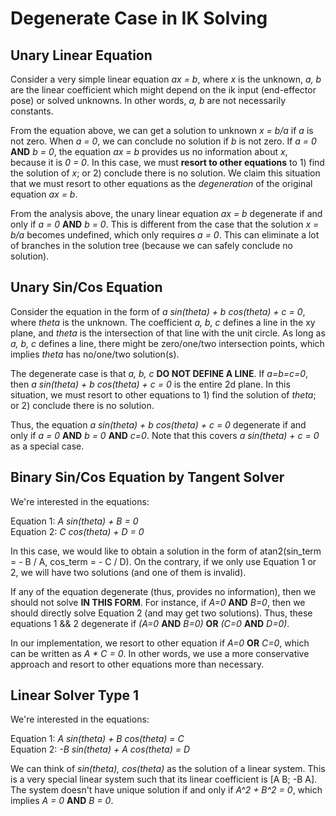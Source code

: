 # Degenerate Case in IK Solving

## Unary Linear Equation

Consider a very simple linear equation *ax = b*, where *x* is the unknown, *a, b* are the linear coefficient which might
depend on the ik input (end-effector pose) or solved unknowns. In other words, *a, b* are not necessarily constants.

From the equation above, we can get a solution to unknown *x = b/a* if *a* is not zero. When *a = 0*, we can conclude
no solution if *b* is not zero. If *a = 0* **AND** *b = 0*, the equation *ax = b* provides us no information 
about *x*, because it is *0 = 0*. In this case, we must **resort to other equations** to 1) find the solution of *x*; 
or 2) conclude there is no solution. We claim this situation that we must resort to other equations as the
*degeneration* of the original equation *ax = b*.

From the analysis above, the unary linear equation *ax = b* degenerate if and only if *a = 0* **AND** *b = 0*. This is
different from the case that the solution *x = b/a* becomes undefined, which only requires *a = 0*. This can eliminate
a lot of branches in the solution tree (because we can safely conclude no solution).

## Unary Sin/Cos Equation

Consider the equation in the form of *a sin(theta) + b cos(theta) + c = 0*, where *theta* is the unknown. The 
coefficient *a, b, c* defines a line in the xy plane, and *theta* is the intersection of that line with the unit
circle. As long as *a, b, c* defines a line, there might be zero/one/two intersection points, which implies *theta*
has no/one/two solution(s).

The degenerate case is that *a, b, c* **DO NOT DEFINE A LINE**. If *a=b=c=0*, then *a sin(theta) + b cos(theta) + c = 0*
is the entire 2d plane. In this situation, we must resort to other equations to 1) find the solution of *theta*; 
or 2) conclude there is no solution.

Thus, the equation *a sin(theta) + b cos(theta) + c = 0* degenerate if and only if *a = 0* **AND** *b = 0* **AND** *c=0*.
Note that this covers *a sin(theta) + c = 0* as a special case.


## Binary Sin/Cos Equation by Tangent Solver

We're interested in the equations:

Equation 1: *A sin(theta) + B = 0*   
Equation 2: *C cos(theta) + D = 0*

In this case, we would like to obtain a solution in the form of atan2(sin_term = - B / A, cos_term = - C / D). On the
contrary, if we only use Equation 1 or 2, we will have two solutions (and one of them is invalid).

If any of the equation degenerate (thus, provides no information), then we should not solve **IN THIS FORM**. For 
instance, if *A=0* **AND** *B=0*, then we should directly solve Equation 2 (and may get two solutions). Thus, these
equations 1 && 2 degenerate if *(A=0* **AND** *B=0)* **OR** *(C=0* **AND** *D=0)*.

In our implementation, we resort to other equation if *A=0* **OR** *C=0*, which can be written as *A * C = 0*. 
In other words, we use a more conservative approach and resort to other equations more than necessary.

## Linear Solver Type 1

We're interested in the equations:

Equation 1: *A sin(theta) + B cos(theta) = C*   
Equation 2: *-B sin(theta) + A cos(theta) = D*

We can think of *sin(theta), cos(theta)* as the solution of a linear system. This is a very special linear system such
that its linear coefficient is [A B; -B A]. The system doesn't have unique solution if and only if *A^2 + B^2 = 0*, 
which implies *A = 0* **AND** *B = 0*.